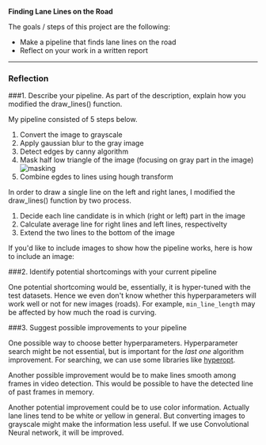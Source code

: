**Finding Lane Lines on the Road**

The goals / steps of this project are the following:
* Make a pipeline that finds lane lines on the road
* Reflect on your work in a written report


[//]: # (Image References)

[image1]: ./examples/mask.ong "Mask"

---

### Reflection

###1. Describe your pipeline. As part of the description, explain how you modified the draw_lines() function.

My pipeline consisted of 5 steps below.
 1. Convert the image to grayscale
 2. Apply gaussian blur to the gray image
 3. Detect edges by canny algorithm
 4. Mask half low triangle of the image (focusing on gray part in the image)
 ![masking][image1]
 5. Combine egdes to lines using hough transform

In order to draw a single line on the left and right lanes, I modified the draw_lines() function by two process.

 1. Decide each line candidate is in which (right or left) part in the image
 2. Calculate average line for right lines and left lines, respectivelty
 3. Extend the two lines to the bottom of the image

If you'd like to include images to show how the pipeline works, here is how to include an image: 


###2. Identify potential shortcomings with your current pipeline

One potential shortcoming would be, essentially, it is hyper-tuned with the test datasets. Hence we even don't know whether this hyperparameters will work well or not for new images (roads). For example, `min_line_length` may be affected by how much the road is curving.

###3. Suggest possible improvements to your pipeline

One possible way to choose better hyperparameters. Hyperparameter search might be not essential, but is important for the _last one_ algorithm improvement. For searching, we can use some libraries like [hyperopt](https://github.com/hyperopt/hyperopt).

Another possible improvement would be to make lines smooth among frames in video detection. This would be possible to have the detected line of past frames in memory.

Another potential improvement could be to use color information. Actually lane lines tend to be white or yellow in general. But converting images to grayscale might make the information less useful. If we use Convolutional Neural network, it will be improved.

